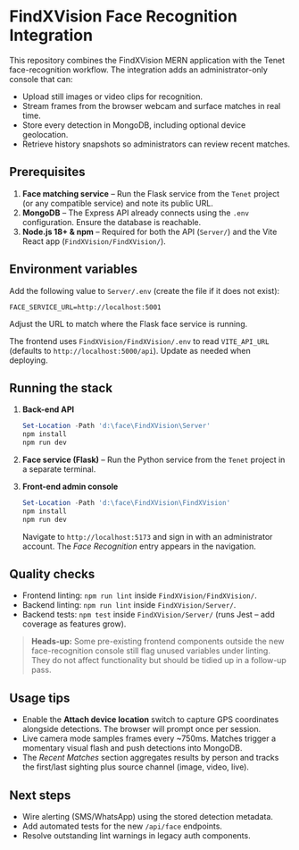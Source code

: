 # FindXVision Face Recognition Integration

This repository combines the FindXVision MERN application with the Tenet face-recognition workflow. The integration adds an administrator-only console that can:

- Upload still images or video clips for recognition.
- Stream frames from the browser webcam and surface matches in real time.
- Store every detection in MongoDB, including optional device geolocation.
- Retrieve history snapshots so administrators can review recent matches.

## Prerequisites

1. **Face matching service** – Run the Flask service from the `Tenet` project (or any compatible service) and note its public URL.
2. **MongoDB** – The Express API already connects using the `.env` configuration. Ensure the database is reachable.
3. **Node.js 18+ & npm** – Required for both the API (`Server/`) and the Vite React app (`FindXVision/FindXVision/`).

## Environment variables

Add the following value to `Server/.env` (create the file if it does not exist):

```
FACE_SERVICE_URL=http://localhost:5001
```

Adjust the URL to match where the Flask face service is running.

The frontend uses `FindXVision/FindXVision/.env` to read `VITE_API_URL` (defaults to `http://localhost:5000/api`). Update as needed when deploying.

## Running the stack

1. **Back-end API**
   ```powershell
   Set-Location -Path 'd:\face\FindXVision\Server'
   npm install
   npm run dev
   ```

2. **Face service (Flask)** – Run the Python service from the `Tenet` project in a separate terminal.

3. **Front-end admin console**
   ```powershell
   Set-Location -Path 'd:\face\FindXVision\FindXVision'
   npm install
   npm run dev
   ```

   Navigate to `http://localhost:5173` and sign in with an administrator account. The *Face Recognition* entry appears in the navigation.

## Quality checks

- Frontend linting: `npm run lint` inside `FindXVision/FindXVision/`.
- Backend linting: `npm run lint` inside `FindXVision/Server/`.
- Backend tests: `npm test` inside `FindXVision/Server/` (runs Jest – add coverage as features grow).

> **Heads-up:** Some pre-existing frontend components outside the new face-recognition console still flag unused variables under linting. They do not affect functionality but should be tidied up in a follow-up pass.

## Usage tips

- Enable the **Attach device location** switch to capture GPS coordinates alongside detections. The browser will prompt once per session.
- Live camera mode samples frames every ~750ms. Matches trigger a momentary visual flash and push detections into MongoDB.
- The *Recent Matches* section aggregates results by person and tracks the first/last sighting plus source channel (image, video, live).

## Next steps

- Wire alerting (SMS/WhatsApp) using the stored detection metadata.
- Add automated tests for the new `/api/face` endpoints.
- Resolve outstanding lint warnings in legacy auth components.
